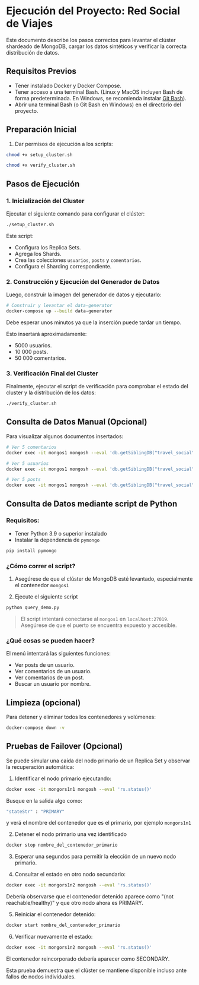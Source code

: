 
# Ejecución del Proyecto: Red Social de Viajes

Este documento describe los pasos correctos para levantar el clúster shardeado de MongoDB, cargar los datos sintéticos y verificar la correcta distribución de datos.

## Requisitos Previos

- Tener instalado Docker y Docker Compose.
- Tener acceso a una terminal Bash. (Linux y MacOS incluyen Bash de forma predeterminada. En Windows, se recomienda instalar [Git Bash](https://git-scm.com/downloads)).
- Abrir una terminal Bash (o Git Bash en Windows) en el directorio del proyecto.

## Preparación Inicial

1. Dar permisos de ejecución a los scripts:

```bash
chmod +x setup_cluster.sh
```

```bash
chmod +x verify_cluster.sh
```

## Pasos de Ejecución

### 1. Inicialización del Cluster

Ejecutar el siguiente comando para configurar el clúster:

```bash
./setup_cluster.sh
```

Este script:
- Configura los Replica Sets.
- Agrega los Shards.
- Crea las colecciones `usuarios`, `posts` y `comentarios`.
- Configura el Sharding correspondiente.

### 2. Construcción y Ejecución del Generador de Datos

Luego, construir la imagen del generador de datos y ejecutarlo:

```bash
# Construir y levantar el data-generator
docker-compose up --build data-generator
```
Debe esperar unos minutos ya que la inserción
puede tardar un tiempo.

Esto insertará aproximadamente:
- 5000 usuarios.
- 10 000 posts.
- 50 000 comentarios.

### 3. Verificación Final del Cluster

Finalmente, ejecutar el script de verificación para comprobar el estado del cluster y la distribución de los datos:

```bash
./verify_cluster.sh
```

## Consulta de Datos Manual (Opcional)

Para visualizar algunos documentos insertados:

```bash
# Ver 5 comentarios
docker exec -it mongos1 mongosh --eval 'db.getSiblingDB("travel_social").comentarios.find().limit(5).pretty()'
```

```bash
# Ver 5 usuarios
docker exec -it mongos1 mongosh --eval 'db.getSiblingDB("travel_social").usuarios.find().limit(5).pretty()'
```

```bash
# Ver 5 posts
docker exec -it mongos1 mongosh --eval 'db.getSiblingDB("travel_social").posts.find().limit(5).pretty()'
```

## Consulta de Datos mediante script de Python

### Requisitos:

- Tener Python 3.9 o superior instalado
- Instalar la dependencia de `pymongo`

```bash
pip install pymongo
```

### ¿Cómo correr el script?

1. Asegúrese de que el clúster de MongoDB esté levantado, especialmente el contenedor `mongos1`

2. Ejecute el siguiente script

```bash
python query_demo.py
```

> El script intentará conectarse al `mongos1` en `localhost:27019`. Asegúrese de que el puerto se encuentra expuesto y accesible.

### ¿Qué cosas se pueden hacer?

El menú intentará las siguientes funciones:

- Ver posts de un usuario.
- Ver comentarios de un usuario.
- Ver comentarios de un post.
- Buscar un usuario por nombre.


## Limpieza (opcional)

Para detener y eliminar todos los contenedores y volúmenes:

```bash
docker-compose down -v
```
## Pruebas de Failover (Opcional)

Se puede simular una caída del nodo primario de un Replica Set y observar la recuperación automática:

1. Identificar el nodo primario ejecutando:

```bash
docker exec -it mongors1n1 mongosh --eval 'rs.status()'
```

Busque en la salida algo como:

```bash
"stateStr" : "PRIMARY"
```

y verá el  nombre del contenedor que es el primario, por ejemplo `mongors1n1`

2. Detener el nodo primario una vez identificado

```bash
docker stop nombre_del_contenedor_primario
```

3. Esperar una segundos para permitir la elección de un nuevo nodo primario.

4. Consultar el estado en otro nodo secundario:

```bash
docker exec -it mongors1n2 mongosh --eval 'rs.status()'
```

Debería observarse que el contenedor detenido aparece como "(not reachable/healthy)" y que otro nodo ahora es PRIMARY.

5. Reiniciar el contenedor detenido:

```bash
docker start nombre_del_contenedor_primario
```

6. Verificar nuevamente el estado:

```bash
docker exec -it mongors1n2 mongosh --eval 'rs.status()'
```
El contenedor reincorporado debería aparecer como SECONDARY.

Esta prueba demuestra que el clúster se mantiene disponible incluso ante fallos de nodos individuales.